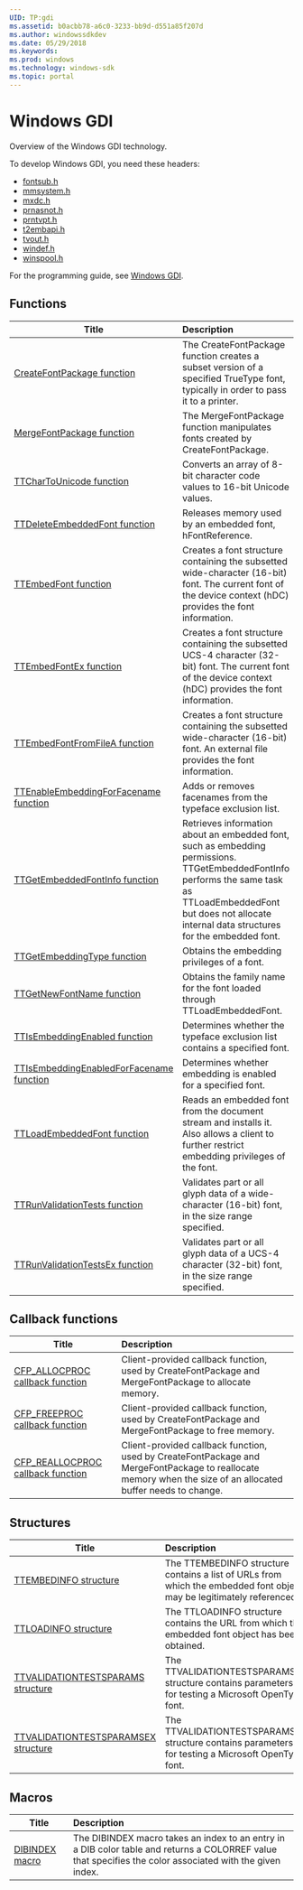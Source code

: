 ```yaml
---
UID: TP:gdi
ms.assetid: b0acbb78-a6c0-3233-bb9d-d551a85f207d
ms.author: windowssdkdev
ms.date: 05/29/2018
ms.keywords: 
ms.prod: windows
ms.technology: windows-sdk
ms.topic: portal
---
```


# Windows GDI



Overview of the Windows GDI technology.

To develop Windows GDI, you need these headers:

 * [fontsub.h](..\fontsub\index.md)
 * [mmsystem.h](..\mmsystem\index.md)
 * [mxdc.h](..\mxdc\index.md)
 * [prnasnot.h](..\prnasnot\index.md)
 * [prntvpt.h](..\prntvpt\index.md)
 * [t2embapi.h](..\t2embapi\index.md)
 * [tvout.h](..\tvout\index.md)
 * [windef.h](..\windef\index.md)
 * [winspool.h](..\winspool\index.md)

For the programming guide, see [Windows GDI](/windows/desktop/gdi).

## Functions

| Title   | Description   |
| ---- |:---- |
| [CreateFontPackage function](..\fontsub\nf-fontsub-createfontpackage.md) | The CreateFontPackage function creates a subset version of a specified TrueType font, typically in order to pass it to a printer. |
| [MergeFontPackage function](..\fontsub\nf-fontsub-mergefontpackage.md) | The MergeFontPackage function manipulates fonts created by CreateFontPackage. |
| [TTCharToUnicode function](..\t2embapi\nf-t2embapi-ttchartounicode.md) | Converts an array of 8-bit character code values to 16-bit Unicode values. |
| [TTDeleteEmbeddedFont function](..\t2embapi\nf-t2embapi-ttdeleteembeddedfont.md) | Releases memory used by an embedded font, hFontReference. |
| [TTEmbedFont function](..\t2embapi\nf-t2embapi-ttembedfont.md) | Creates a font structure containing the subsetted wide-character (16-bit) font. The current font of the device context (hDC) provides the font information. |
| [TTEmbedFontEx function](..\t2embapi\nf-t2embapi-ttembedfontex.md) | Creates a font structure containing the subsetted UCS-4 character (32-bit) font. The current font of the device context (hDC) provides the font information. |
| [TTEmbedFontFromFileA function](..\t2embapi\nf-t2embapi-ttembedfontfromfilea.md) | Creates a font structure containing the subsetted wide-character (16-bit) font. An external file provides the font information. |
| [TTEnableEmbeddingForFacename function](..\t2embapi\nf-t2embapi-ttenableembeddingforfacename.md) | Adds or removes facenames from the typeface exclusion list. |
| [TTGetEmbeddedFontInfo function](..\t2embapi\nf-t2embapi-ttgetembeddedfontinfo.md) | Retrieves information about an embedded font, such as embedding permissions. TTGetEmbeddedFontInfo performs the same task as TTLoadEmbeddedFont but does not allocate internal data structures for the embedded font. |
| [TTGetEmbeddingType function](..\t2embapi\nf-t2embapi-ttgetembeddingtype.md) | Obtains the embedding privileges of a font. |
| [TTGetNewFontName function](..\t2embapi\nf-t2embapi-ttgetnewfontname.md) | Obtains the family name for the font loaded through TTLoadEmbeddedFont. |
| [TTIsEmbeddingEnabled function](..\t2embapi\nf-t2embapi-ttisembeddingenabled.md) | Determines whether the typeface exclusion list contains a specified font. |
| [TTIsEmbeddingEnabledForFacename function](..\t2embapi\nf-t2embapi-ttisembeddingenabledforfacename.md) | Determines whether embedding is enabled for a specified font. |
| [TTLoadEmbeddedFont function](..\t2embapi\nf-t2embapi-ttloadembeddedfont.md) | Reads an embedded font from the document stream and installs it. Also allows a client to further restrict embedding privileges of the font. |
| [TTRunValidationTests function](..\t2embapi\nf-t2embapi-ttrunvalidationtests.md) | Validates part or all glyph data of a wide-character (16-bit) font, in the size range specified. |
| [TTRunValidationTestsEx function](..\t2embapi\nf-t2embapi-ttrunvalidationtestsex.md) | Validates part or all glyph data of a UCS-4 character (32-bit) font, in the size range specified. |

## Callback functions

| Title   | Description   |
| ---- |:---- |
| [CFP_ALLOCPROC callback function](..\fontsub\nc-fontsub-cfp_allocproc.md) | Client-provided callback function, used by CreateFontPackage and MergeFontPackage to allocate memory. |
| [CFP_FREEPROC callback function](..\fontsub\nc-fontsub-cfp_freeproc.md) | Client-provided callback function, used by CreateFontPackage and MergeFontPackage to free memory. |
| [CFP_REALLOCPROC callback function](..\fontsub\nc-fontsub-cfp_reallocproc.md) | Client-provided callback function, used by CreateFontPackage and MergeFontPackage to reallocate memory when the size of an allocated buffer needs to change. |

## Structures

| Title   | Description   |
| ---- |:---- |
| [TTEMBEDINFO structure](..\t2embapi\ns-t2embapi-ttembedinfo.md) | The TTEMBEDINFO structure contains a list of URLs from which the embedded font object may be legitimately referenced. |
| [TTLOADINFO structure](..\t2embapi\ns-t2embapi-ttloadinfo.md) | The TTLOADINFO structure contains the URL from which the embedded font object has been obtained. |
| [TTVALIDATIONTESTSPARAMS structure](..\t2embapi\ns-t2embapi-ttvalidationtestsparams.md) | The TTVALIDATIONTESTSPARAMS structure contains parameters for testing a Microsoft OpenType font. |
| [TTVALIDATIONTESTSPARAMSEX structure](..\t2embapi\ns-t2embapi-ttvalidationtestsparamsex.md) | The TTVALIDATIONTESTSPARAMSEX structure contains parameters for testing a Microsoft OpenType font. |

## Macros

| Title   | Description   |
| ---- |:---- |
| [DIBINDEX macro](..\mmsystem\nf-mmsystem-dibindex.md) | The DIBINDEX macro takes an index to an entry in a DIB color table and returns a COLORREF value that specifies the color associated with the given index. |
